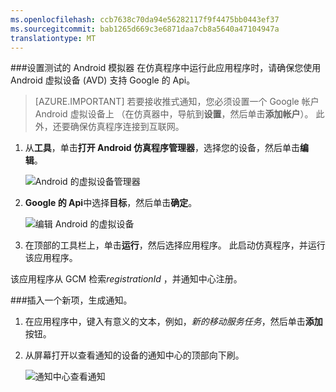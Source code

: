 ```yaml
---
ms.openlocfilehash: ccb7638c70da94e56282117f9f4475bb0443ef37
ms.sourcegitcommit: bab1265d669c3e6871daa7cb8a5640a47104947a
translationtype: MT
---
```


###设置测试的 Android 模拟器
在仿真程序中运行此应用程序时，请确保您使用 Android 虚拟设备 (AVD) 支持 Google 的 Api。

> [AZURE.IMPORTANT] 若要接收推式通知，您必须设置一个 Google 帐户 Android 虚拟设备上 （在仿真器中，导航到**设置**，然后单击**添加帐户**）。 此外，还要确保仿真程序连接到互联网。

1. 从**工具**，单击**打开 Android 仿真程序管理器**，选择您的设备，然后单击**编辑**。

    ![Android 的虚拟设备管理器](./media/mobile-services-android-push-notifications-test/notification-hub-create-android-app7.png)

2. **Google 的 Api**中选择**目标**，然后单击**确定**。

    ![编辑 Android 的虚拟设备](./media/mobile-services-android-push-notifications-test/notification-hub-create-android-app8.png)

3. 在顶部的工具栏上，单击**运行**，然后选择应用程序。 此启动仿真程序，并运行该应用程序。

  该应用程序从 GCM 检索*registrationId* ，并通知中心注册。

###插入一个新项，生成通知。

1. 在应用程序中，键入有意义的文本，例如，_新的移动服务任务_，然后单击**添加**按钮。

2. 从屏幕打开以查看通知的设备的通知中心的顶部向下刷。

    ![通知中心查看通知](./media/mobile-services-android-push-notifications-test/notification-area-received.png)